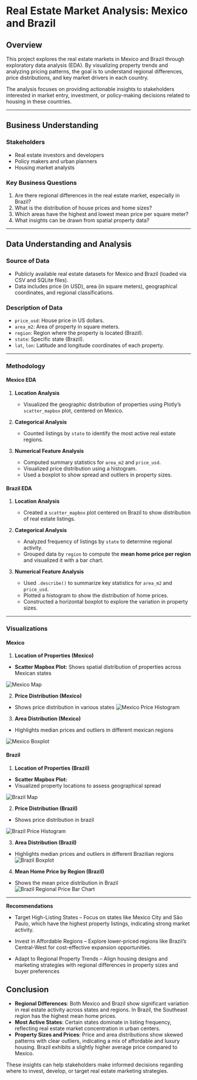 # Real Estate Market Analysis: Mexico and Brazil

## Overview

This project explores the real estate markets in Mexico and Brazil through exploratory data analysis (EDA). By visualizing property trends and analyzing pricing patterns, the goal is to understand regional differences, price distributions, and key market drivers in each country.

The analysis focuses on providing actionable insights to stakeholders interested in market entry, investment, or policy-making decisions related to housing in these countries.

---

## Business Understanding

### Stakeholders
- Real estate investors and developers
- Policy makers and urban planners
- Housing market analysts

### Key Business Questions
1. Are there regional differences in the real estate market, especially in Brazil?
2. What is the distribution of house prices and home sizes?
3. Which areas have the highest and lowest mean price per square meter?
4. What insights can be drawn from spatial property data?

---

## Data Understanding and Analysis

### Source of Data
- Publicly available real estate datasets for Mexico and Brazil (loaded via CSV and SQLite files).
- Data includes price (in USD), area (in square meters), geographical coordinates, and regional classifications.

### Description of Data
- `price_usd`: House price in US dollars.
- `area_m2`: Area of property in square meters.
- `region`: Region where the property is located (Brazil).
- `state`: Specific state (Brazil).
- `lat`, `lon`: Latitude and longitude coordinates of each property.

---

### Methodology

#### **Mexico EDA**
1. **Location Analysis**  
   - Visualized the geographic distribution of properties using Plotly’s `scatter_mapbox` plot, centered on Mexico.

2. **Categorical Analysis**  
   - Counted listings by `state` to identify the most active real estate regions.

3. **Numerical Feature Analysis**  
   - Computed summary statistics for `area_m2` and `price_usd`.
   - Visualized price distribution using a histogram.
   - Used a boxplot to show spread and outliers in property sizes.

#### **Brazil EDA**
1. **Location Analysis**  
   - Created a `scatter_mapbox` plot centered on Brazil to show distribution of real estate listings.

2. **Categorical Analysis**  
   - Analyzed frequency of listings by `state` to determine regional activity.
   - Grouped data by `region` to compute the **mean home price per region** and visualized it with a bar chart.

3. **Numerical Feature Analysis**  
   - Used `.describe()` to summarize key statistics for `area_m2` and `price_usd`.
   - Plotted a histogram to show the distribution of home prices.
   - Constructed a horizontal boxplot to explore the variation in property sizes.

---

### Visualizations

#### **Mexico**

1. **Location of Properties (Mexico)**  
- **Scatter Mapbox Plot:** Shows spatial distribution of properties across Mexican states
   
![Mexico Map](https://github.com/Harriet-ngomo/Real-estate-analysis-mexico-brazil/blob/319ca34e5748fcbfe34b71cdbeadaf90a6a611ba/data/images/Mexico/Scatter_map%20mexico.png)

2. **Price Distribution (Mexico)**  
 - Shows price distribution  in various states
![Mexico Price Histogram](https://github.com/Harriet-ngomo/Real-estate-analysis-mexico-brazil/blob/319ca34e5748fcbfe34b71cdbeadaf90a6a611ba/data/images/Mexico/Price%20distribution%20in%20mexico.png)

3. **Area Distribution (Mexico)**  
- Highlights median prices and outliers in different mexican regions
  
![Mexico Boxplot](https://github.com/Harriet-ngomo/Real-estate-analysis-mexico-brazil/blob/319ca34e5748fcbfe34b71cdbeadaf90a6a611ba/data/images/Mexico/Home%20price%20distribution.png)

#### **Brazil**

1. **Location of Properties (Brazil)**  
- **Scatter Mapbox Plot:** 
- Visualized property locations to assess geographical spread
  
![Brazil Map](https://github.com/Harriet-ngomo/Real-estate-analysis-mexico-brazil/blob/319ca34e5748fcbfe34b71cdbeadaf90a6a611ba/data/images/Brazil/Brazil%20map.png)

2. **Price Distribution (Brazil)**  
- Shows price distribution in brazil
  
![Brazil Price Histogram](https://github.com/Harriet-ngomo/Real-estate-analysis-mexico-brazil/blob/319ca34e5748fcbfe34b71cdbeadaf90a6a611ba/data/images/Brazil/Home%20Price%20histogram.png)

3. **Area Distribution (Brazil)**  
- Highlights median prices and outliers in different Brazilian regions
![Brazil Boxplot](https://github.com/Harriet-ngomo/Real-estate-analysis-mexico-brazil/blob/319ca34e5748fcbfe34b71cdbeadaf90a6a611ba/data/images/Brazil/Brazil%20Box%20plot.png)

4. **Mean Home Price by Region (Brazil)**  
- Shows the mean price distribution in Brazil
![Brazil Regional Price Bar Chart](https://github.com/Harriet-ngomo/Real-estate-analysis-mexico-brazil/blob/319ca34e5748fcbfe34b71cdbeadaf90a6a611ba/data/images/Brazil/Brazil%20regional%20Bar.png)

---
**Recommendations**
- Target High-Listing States – Focus on states like Mexico City and São Paulo, which have the highest property listings, indicating strong market activity.

- Invest in Affordable Regions – Explore lower-priced regions like Brazil’s Central-West for cost-effective expansion opportunities.

- Adapt to Regional Property Trends – Align housing designs and marketing strategies with regional differences in property sizes and buyer preferences


## Conclusion

- **Regional Differences**: Both Mexico and Brazil show significant variation in real estate activity across states and regions. In Brazil, the Southeast region has the highest mean home prices.
- **Most Active States**: Certain states dominate in listing frequency, reflecting real estate market concentration in urban centers.
- **Property Sizes and Prices**: Price and area distributions show skewed patterns with clear outliers, indicating a mix of affordable and luxury housing. Brazil exhibits a slightly higher average price compared to Mexico.

These insights can help stakeholders make informed decisions regarding where to invest, develop, or target real estate marketing strategies.

